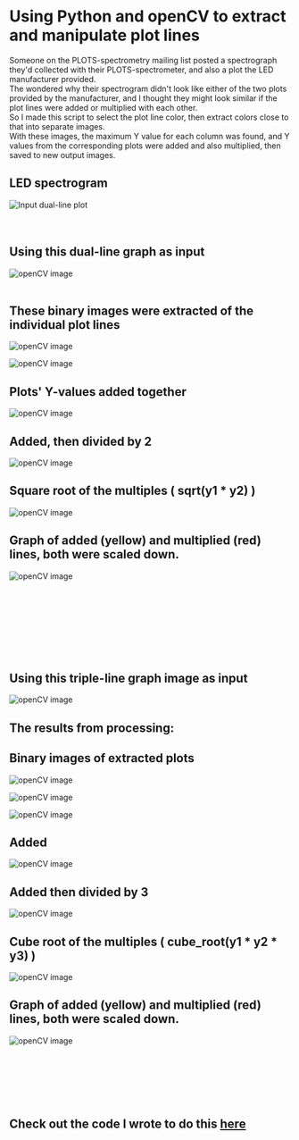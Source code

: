# Using Python and openCV to extract and manipulate plot lines

Someone on the PLOTS-spectrometry mailing list posted a spectrograph they'd collected with their PLOTS-spectrometer, and also a plot the LED manufacturer provided.  
The wondered why their spectrogram didn't look like either of the two plots provided by the manufacturer, and I thought they might look similar if the plot lines were added or multiplied with each other.  
So I made this script to select the plot line color, then extract colors close to that into separate images.  
With these images, the maximum Y value for each column was found, and Y values from the corresponding plots were added and also multiplied, then saved to new output images.

## LED spectrogram
![Input dual-line plot](../img/Cree_A19_warm_2700k.JPG)  
&nbsp;  
&nbsp;  

## Using this dual-line graph as input

![openCV image](../img/opencv_combine_plot/two_line_plot_cropped.png )  
&nbsp;  

## These binary images were extracted of the individual plot lines

![openCV image](../img/opencv_combine_plot/two_line_out/two_line_plot_cropped_extracted_0.png )  

![openCV image](../img/opencv_combine_plot/two_line_out/two_line_plot_cropped_extracted_1.png )  

## Plots' Y-values added together

![openCV image](../img/opencv_combine_plot/two_line_out/two_line_plot_cropped_added.png )  

## Added, then divided by 2  

![openCV image](../img/opencv_combine_plot/two_line_out/two_line_plot_cropped_added_scaled.png )  

## Square root of the multiples ( sqrt(y1 * y2) )  

![openCV image](../img/opencv_combine_plot/two_line_out/two_line_plot_cropped_multiplied.png )  

## Graph of added (yellow) and multiplied (red) lines, both were scaled down.

![openCV image](../img/opencv_combine_plot/two_line_out/two_line_plot_cropped_multiplied_plus_added.png "blog_thumbnail")  

&nbsp;  
&nbsp;  
&nbsp;  
&nbsp;  
&nbsp;  
&nbsp;  
&nbsp;  


## Using this triple-line graph image as input  

![openCV image](../img/opencv_combine_plot/triple_line_plot_cropped.png )  

## The results from processing:  
## Binary images of extracted plots

![openCV image](../img/opencv_combine_plot/triple_line_out/triple_line_plot_cropped_extracted_0.png )  

![openCV image](../img/opencv_combine_plot/triple_line_out/triple_line_plot_cropped_extracted_1.png )  

![openCV image](../img/opencv_combine_plot/triple_line_out/triple_line_plot_cropped_extracted_2.png )  

## Added

![openCV image](../img/opencv_combine_plot/triple_line_out/triple_line_plot_cropped_added.png )  

## Added then divided by 3

![openCV image](../img/opencv_combine_plot/triple_line_out/triple_line_plot_cropped_added_scaled.png )  

## Cube root of the multiples ( cube_root(y1 * y2 * y3) )

![openCV image](../img/opencv_combine_plot/triple_line_out/triple_line_plot_cropped_multiplied.png )  

## Graph of added (yellow) and multiplied (red) lines, both were scaled down.

![openCV image](../img/opencv_combine_plot/triple_line_out/triple_line_plot_cropped_multiplied_plus_added.png )  





&nbsp;  
&nbsp;  
&nbsp;  
&nbsp;  
&nbsp;  
## Check out the code I wrote to do this [here](https://github.com/nmz787/opencv-snippets/blob/master/python/combine_plot.py)
